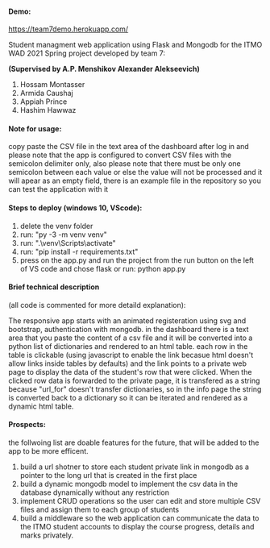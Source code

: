 #### Demo:

https://team7demo.herokuapp.com/

Student managment web application using Flask and Mongodb for the ITMO WAD 2021 Spring project developed by team 7:

**(Supervised by A.P. Menshikov Alexander Alekseevich)**

1. Hossam Montasser
2. Armida Caushaj
3. Appiah Prince
4. Hashim Hawwaz

#### Note for usage:

copy paste the CSV file in the text area of the dashboard after log in and please note that the app is configured to convert CSV files with the semicolon delimiter only, also please note that there must be only one semicolon between each value or else the value will not be processed and it will apear as an empty field, there is an example file in the repository so you can test the application with it

#### Steps to deploy (windows 10, VScode):

1. delete the venv folder
2. run: "py -3 -m venv venv"
3. run: ".\venv\Scripts\activate"
4. run: "pip install -r requirements.txt"
5. press on the app.py and run the project from the run button on the left of VS code and chose flask or run: python app.py

#### Brief technical description

(all code is commented for more detaild explanation):

The responsive app starts with an animated registeration using svg and bootstrap, authentication with mongodb.
in the dashboard there is a text area that you paste the content of a csv file and it will be converted into a python list of dictionaries and rendered to an html table.
each row in the table is clickable (using javascript to enable the link becasue html doesn't allow links inside tables by defaults) and the link points to a private web page to display the data of the student's row that were clicked.
When the clicked row data is forwarded to the private page, it is transfered as a string because "url_for" doesn't transfer dictionaries, so in the info page the string is converted back to a dictionary so it can be iterated and rendered as a dynamic html table.

#### Prospects:

the follwoing list are doable features for the future, that will be added to the app to be more efficent.

1. build a url shotner to store each student private link in mongodb as a pointer to the long url that is created in the first place
2. build a dynamic mongodb model to implement the csv data in the database dynamically without any restriction
3. implement CRUD operations so the user can edit and store multiple CSV files and assign them to each group of students
4. build a middleware so the web application can communicate the data to the ITMO student accounts to display the course progress, details and marks privately.
